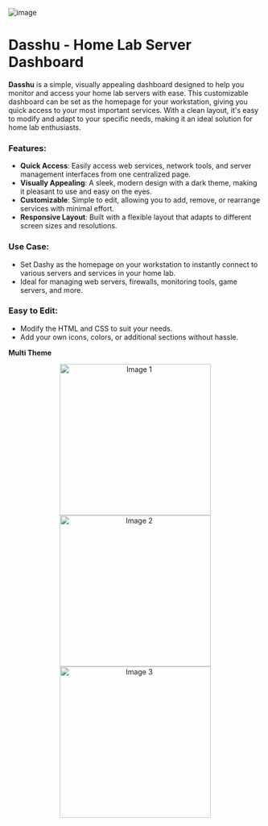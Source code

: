 ![image](https://github.com/user-attachments/assets/ba3838a0-eb99-4665-9799-9ca7b896d530)

# Dasshu - Home Lab Server Dashboard

**Dasshu** is a simple, visually appealing dashboard designed to help you monitor and access your home lab servers with ease. This customizable dashboard can be set as the homepage for your workstation, giving you quick access to your most important services. With a clean layout, it's easy to modify and adapt to your specific needs, making it an ideal solution for home lab enthusiasts.

### Features:
- **Quick Access**: Easily access web services, network tools, and server management interfaces from one centralized page.
- **Visually Appealing**: A sleek, modern design with a dark theme, making it pleasant to use and easy on the eyes.
- **Customizable**: Simple to edit, allowing you to add, remove, or rearrange services with minimal effort.
- **Responsive Layout**: Built with a flexible layout that adapts to different screen sizes and resolutions.

### Use Case:
- Set Dashy as the homepage on your workstation to instantly connect to various servers and services in your home lab.
- Ideal for managing web servers, firewalls, monitoring tools, game servers, and more.

### Easy to Edit:
- Modify the HTML and CSS to suit your needs.
- Add your own icons, colors, or additional sections without hassle.

**Multi Theme**
<p align="center">
  <img src="https://github.com/user-attachments/assets/abf57877-5da9-42db-911e-6483b910e611" alt="Image 1" width="300"/>
  <img src="https://github.com/user-attachments/assets/7a66d594-2d8c-47d7-825c-3875a9fc298d" alt="Image 2" width="300"/>
  <img src="https://github.com/user-attachments/assets/ad0c732f-b101-4849-b729-1c583b77ca02" alt="Image 3" width="300"/>
</p>

